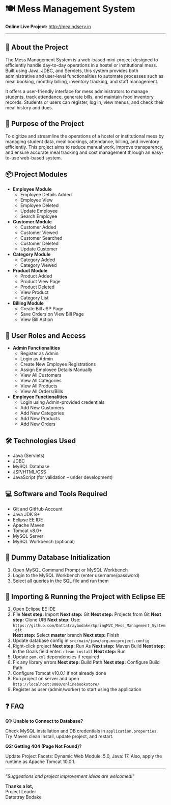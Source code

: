 <h1>🍽️ Mess Management System</h1>

<p><strong>Online Live Project:</strong> <a href="[http://mealndserv.i](https://mealndserv.in/)n" target="_blank">http://mealndserv.in</a></p>

<hr>

<h2>📖 About the Project</h2>
<p>
The Mess Management System is a web-based mini-project designed to efficiently handle day-to-day operations in a hostel or institutional mess. Built using Java, JDBC, and Servlets, this system provides both administrative and user-level functionalities to automate processes such as meal booking, monthly billing, inventory tracking, and staff management.
</p>
<p>
It offers a user-friendly interface for mess administrators to manage students, track attendance, generate bills, and maintain food inventory records. Students or users can register, log in, view menus, and check their meal history and dues.
</p>

<h2>🎯 Purpose of the Project</h2>
<p>
To digitize and streamline the operations of a hostel or institutional mess by managing student data, meal bookings, attendance, billing, and inventory efficiently. This project aims to reduce manual work, improve transparency, and ensure accurate meal tracking and cost management through an easy-to-use web-based system.
</p>

<h2>📦 Project Modules</h2>

<ul>
  <li><strong>Employee Module</strong>
    <ul>
      <li>Employee Details Added</li>
      <li>Employee View</li>
      <li>Employee Deleted</li>
      <li>Update Employee</li>
      <li>Search Employee</li>
    </ul>
  </li>
  <li><strong>Customer Module</strong>
    <ul>
      <li>Customer Added</li>
      <li>Customer Viewed</li>
      <li>Customer Searched</li>
      <li>Customer Deleted</li>
      <li>Update Customer</li>
    </ul>
  </li>
  <li><strong>Category Module</strong>
    <ul>
      <li>Category Added</li>
      <li>Category Viewed</li>
    </ul>
  </li>
  <li><strong>Product Module</strong>
    <ul>
      <li>Product Added</li>
      <li>Product View Page</li>
      <li>Product Deleted</li>
      <li>View Product</li>
      <li>Category List</li>
    </ul>
  </li>
  <li><strong>Billing Module</strong>
    <ul>
      <li>Create Bill JSP Page</li>
      <li>Save Orders on View Bill Page</li>
      <li>View Bill Action</li>
    </ul>
  </li>
</ul>

<h2>🔐 User Roles and Access</h2>

<ul>
  <li><strong>Admin Functionalities</strong>
    <ul>
      <li>Register as Admin</li>
      <li>Login as Admin</li>
      <li>Create New Employee Registrations</li>
      <li>Assign Employee Details Manually</li>
      <li>View All Customers</li>
      <li>View All Categories</li>
      <li>View All Products</li>
      <li>View All Orders/Bills</li>
    </ul>
  </li>
  <li><strong>Employee Functionalities</strong>
    <ul>
      <li>Login using Admin-provided credentials</li>
      <li>Add New Customers</li>
      <li>Add New Categories</li>
      <li>Add New Products</li>
      <li>Add New Orders</li>
    </ul>
  </li>
</ul>

<h2>🛠️ Technologies Used</h2>
<ul>
  <li>Java (Servlets)</li>
  <li>JDBC</li>
  <li>MySQL Database</li>
  <li>JSP/HTML/CSS</li>
  <li>JavaScript (for validation – under development)</li>
</ul>

<h2>💻 Software and Tools Required</h2>
<ul>
  <li>Git and GitHub Account</li>
  <li>Java JDK 8+</li>
  <li>Eclipse EE IDE</li>
  <li>Apache Maven</li>
  <li>Tomcat v8.0+</li>
  <li>MySQL Server</li>
  <li>MySQL Workbench (optional)</li>
</ul>

<h2>📂 Dummy Database Initialization</h2>
<ol>
  <li>Open MySQL Command Prompt or MySQL Workbench</li>
  <li>Login to the MySQL Workbench (enter username/password)</li>
  <li>Select all queries in the SQL file and run them</li>
</ol>

<h2>🚀 Importing & Running the Project with Eclipse EE</h2>
<ol>
  <li>Open Eclipse EE IDE</li>
  <li>
    File <strong>Next step:</strong> Import <strong>Next step:</strong> Git <strong>Next step:</strong> Projects from Git <strong>Next step:</strong> Clone URI <strong>Next step:</strong> Use:
    <br>
    <code>https://github.com/Dattatraybodake/SpringMVC_Mess_Management_System.git</code>
    <br>
    <strong>Next step:</strong> Select <strong>master</strong> branch <strong>Next step:</strong> Finish
  </li>
  <li>Update database config in <code>src/main/java/org.mvcproject.config</code></li>
  <li>Right-click project <strong>Next step:</strong> Run As <strong>Next step:</strong> Maven Build <strong>Next step:</strong> In the Goals field enter: <code>clean install</code> <strong>Next step:</strong> Run</li>
  <li>Update <code>pom.xml</code> dependencies if required</li>
  <li>Fix any library errors <strong>Next step:</strong> Build Path <strong>Next step:</strong> Configure Build Path</li>
  <li>Configure Tomcat v10.0.1 if not already done</li>
  <li>Run project on server and open <code>http://localhost:8080/onlinebookstore/</code></li>
  <li>Register as user (admin/worker) to start using the application</li>
</ol>


<h2>❓ FAQ</h2>

<p><strong>Q1: Unable to Connect to Database?</strong></p>
<p>Check MySQL installation and DB credentials in <code>application.properties</code>. Try Maven clean install, update project, and restart.</p>

<p><strong>Q2: Getting 404 (Page Not Found)?</strong></p>
<p>Update Project Facets: Dynamic Web Module: 5.0, Java: 17. Also, apply the runtime as Apache Tomcat 10.0.1.</p>

<hr>

<p><em>"Suggestions and project improvement ideas are welcomed!"</em></p>
<p><strong>Thanks a lot,</strong><br>
Project Leader<br>
Dattatray Bodake</p>
